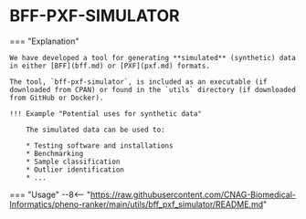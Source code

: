 # BFF-PXF-SIMULATOR

=== "Explanation"

    We have developed a tool for generating **simulated** (synthetic) data in either [BFF](bff.md) or [PXF](pxf.md) formats. 

    The tool, `bff-pxf-simulator`, is included as an executable (if downloaded from CPAN) or found in the `utils` directory (if downloaded from GitHub or Docker).

    !!! Example "Potential uses for synthetic data"

        The simulated data can be used to:

        * Testing software and installations
        * Benchmarking
        * Sample classification
        * Outlier identification
        * ...


=== "Usage"
    --8<-- "https://raw.githubusercontent.com/CNAG-Biomedical-Informatics/pheno-ranker/main/utils/bff_pxf_simulator/README.md"
